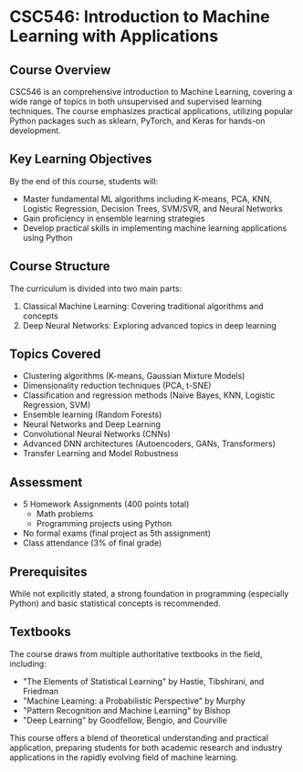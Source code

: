 # CSC546: Introduction to Machine Learning with Applications

## Course Overview
CSC546 is an comprehensive introduction to Machine Learning, covering a wide range of topics in both unsupervised and supervised learning techniques. The course emphasizes practical applications, utilizing popular Python packages such as sklearn, PyTorch, and Keras for hands-on development.

## Key Learning Objectives
By the end of this course, students will:
- Master fundamental ML algorithms including K-means, PCA, KNN, Logistic Regression, Decision Trees, SVM/SVR, and Neural Networks
- Gain proficiency in ensemble learning strategies
- Develop practical skills in implementing machine learning applications using Python

## Course Structure
The curriculum is divided into two main parts:
1. Classical Machine Learning: Covering traditional algorithms and concepts
2. Deep Neural Networks: Exploring advanced topics in deep learning

## Topics Covered
- Clustering algorithms (K-means, Gaussian Mixture Models)
- Dimensionality reduction techniques (PCA, t-SNE)
- Classification and regression methods (Naïve Bayes, KNN, Logistic Regression, SVM)
- Ensemble learning (Random Forests)
- Neural Networks and Deep Learning
- Convolutional Neural Networks (CNNs)
- Advanced DNN architectures (Autoencoders, GANs, Transformers)
- Transfer Learning and Model Robustness

## Assessment
- 5 Homework Assignments (400 points total)
  - Math problems
  - Programming projects using Python
- No formal exams (final project as 5th assignment)
- Class attendance (3% of final grade)

## Prerequisites
While not explicitly stated, a strong foundation in programming (especially Python) and basic statistical concepts is recommended.

## Textbooks
The course draws from multiple authoritative textbooks in the field, including:
- "The Elements of Statistical Learning" by Hastie, Tibshirani, and Friedman
- "Machine Learning: a Probabilistic Perspective" by Murphy
- "Pattern Recognition and Machine Learning" by Bishop
- "Deep Learning" by Goodfellow, Bengio, and Courville

This course offers a blend of theoretical understanding and practical application, preparing students for both academic research and industry applications in the rapidly evolving field of machine learning.
